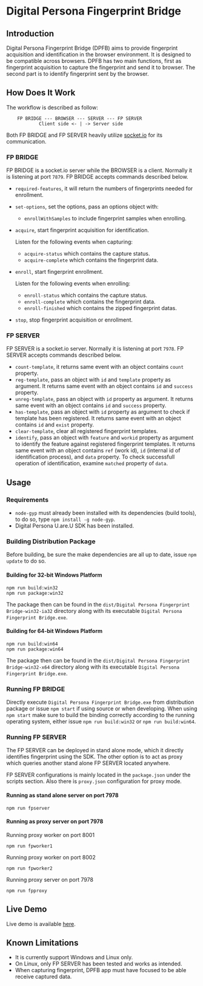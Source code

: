 # Digital Persona Fingerprint Bridge

## Introduction

Digital Persona Fingerprint Bridge (DPFB) aims to provide fingerprint
acquisition and identification in the browser environment. It is designed
to be compatible across browsers. DPFB has two main functions, first as
fingerprint acquisition to capture the fingerprint and send it to browser.
The second part is to identify fingerprint sent by the browser.

## How Does It Work

The workflow is described as follow:
```
    FP BRIDGE --- BROWSER --- SERVER --- FP SERVER
            Client side <- | -> Server side
```

Both FP BRIDGE and FP SERVER heavily utilize [socket.io](https://socket.io)
for its communication.

### FP BRIDGE

FP BRIDGE is a socket.io server while the BROWSER is a client. Normally it is
listening at port `7879`. FP BRIDGE accepts commands described below.

* `required-features`, it will return the numbers of fingerprints needed
  for enrollment.
* `set-options`, set the options, pass an options object with:

  * `enrollWithSamples` to include fingerprint samples when enrolling.

* `acquire`, start fingerprint acquisition for identification.

  Listen for the following events when capturing:
  * `acquire-status` which contains the capture status.
  * `acquire-complete` which contains the fingerprint data.

* `enroll`, start fingerprint enrollment.

  Listen for the following events when enrolling:
  * `enroll-status` which contains the capture status.
  * `enroll-complete` which contains the fingerprint data.
  * `enroll-finished` which contains the zipped fingerprint datas.

* `stop`, stop fingerprint acquisition or enrollment.

### FP SERVER

FP SERVER is a socket.io server. Normally it is listening at port `7978`.
FP SERVER accepts commands described below.

* `count-template`, it returns same event with an object contains `count`
  property.
* `reg-template`, pass an object with `id` and `template` property as argument.
  It returns same event with an object contains `id` and `success` property.
* `unreg-template`, pass an object with `id` property as argument.
  It returns same event with an object contains `id` and `success` property.
* `has-template`, pass an object with `id` property as argument to check if
  template has been registered. It returns same event with an object contains
  `id` and `exist` property.
* `clear-template`, clear all registered fingerprint templates.
* `identify`, pass an object with `feature` and `workid` property as argument
  to identify the feature against registered fingerprint templates.
  It returns same event with an object contains `ref` (work id), `id` (internal
  id of identification process), and `data` property. To check successfull
  operation of identification, examine `matched` property of `data`.

## Usage

### Requirements

* `node-gyp` must already been installed with its dependencies (build tools),
  to do so, type `npm install -g node-gyp`.
* Digital Persona U.are.U SDK has been installed.

### Building Distribution Package

Before building, be sure the make dependencies are all up to date, issue `npm update` to do so.

#### Building for 32-bit Windows Platform

```
npm run build:win32
npm run package:win32
```

The package then can be found in the `dist/Digital Persona Fingerprint Bridge-win32-ia32`
directory along with its executable `Digital Persona Fingerprint Bridge.exe`.

#### Building for 64-bit Windows Platform

```
npm run build:win64
npm run package:win64
```

The package then can be found in the `dist/Digital Persona Fingerprint Bridge-win32-x64`
directory along with its executable `Digital Persona Fingerprint Bridge.exe`.

### Running FP BRIDGE

Directly execute `Digital Persona Fingerprint Bridge.exe` from distribution
package or issue `npm start` if using source or when developing. When using
`npm start` make sure to build the binding correctly according to the running
operating system, either issue `npm run build:win32` or `npm run build:win64`.

### Running FP SERVER

The FP SERVER can be deployed in stand alone mode, which it directly identifies
fingerprint using the SDK. The other option is to act as proxy which queries
another stand alone FP SERVER located anywhere.

FP SERVER configurations is mainly located in the `package.json` under the
scripts section. Also there is `proxy.json` configuration for proxy mode.

#### Running as stand alone server on port 7978

```
npm run fpserver
```

#### Running as proxy server on port 7978

Running proxy worker on port 8001

```
npm run fpworker1
```

Running proxy worker on port 8002

```
npm run fpworker2
```

Running proxy server on port 7978

```
npm run fpproxy
```

## Live Demo

Live demo is available [here](https://ntlab.id/demo/digital-persona-fingerprint-bridge).

## Known Limitations

* It is currently support Windows and Linux only.
* On Linux, only FP SERVER has been tested and works as intended.
* When capturing fingerprint, DPFB app must have focused to be able receive
  captured data.
